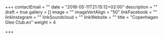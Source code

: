+++
contactEmail = ""
date = "2018-05-11T21:15:12+02:00"
description = ""
draft = true
gallery = []
image = ""
imageVertAlign = "50"
linkFacebook = ""
linkInstagram = ""
linkSoundcloud = ""
linkWebsite = ""
title = "Copenhagen Glee Club.en"
weight = 4

+++
